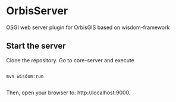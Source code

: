 # OrbisServer
OSGI web server plugin for OrbisGIS based on wisdom-framework


## Start the server

Clone the repository. Go to core-server and execute 


```

mvn wisdom:run


```

Then, open your browser to: http://localhost:9000.
